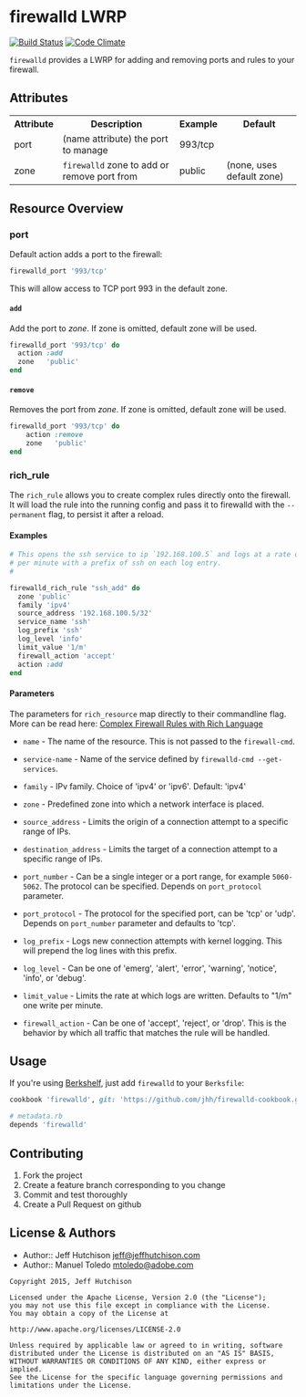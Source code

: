 firewalld LWRP
==============
[![Build Status](https://travis-ci.org/jhh/firewalld-cookbook.svg?branch=master)](https://travis-ci.org/jhh/firewalld-cookbook)
[![Code Climate](https://codeclimate.com/github/jhh/firewalld-cookbook/badges/gpa.svg)](https://codeclimate.com/github/jhh/firewalld-cookbook)

`firewalld` provides a LWRP for adding and removing ports and rules to your firewall.

Attributes
----------
<table>
	<tr>
		<th>Attribute</th>
		<th>Description</th>
		<th>Example</th>
		<th>Default</th>
	</tr>
	<tr>
		<td>port</td>
		<td>(name attribute) the port to manage</td>
		<td>993/tcp</td>
		<td></td>
	</tr>
	<tr>
		<td>zone</td>
		<td><code>firewalld</code> zone to add or remove port from</td>
		<td>public</td>
		<td>(none, uses default zone)</td>
	</tr>
</table>

Resource Overview
-----------------
### port

Default action adds a port to the firewall:

```ruby
firewalld_port '993/tcp'
```

This will allow access to TCP port 993 in the default zone.

#### `add`
Add the port to _zone_. If zone is omitted, default zone will be used.

```ruby
firewalld_port '993/tcp' do
  action :add
  zone   'public'
end
```

#### `remove`
Removes the port from _zone_. If zone is omitted, default zone will be used.

```ruby
firewalld_port '993/tcp' do
	action :remove
	zone   'public'
end
```

### rich_rule

The `rich_rule` allows you to create complex rules directly onto the firewall.
It will load the rule into the running config and pass it to firewalld with the
`--permanent` flag, to persist it after a reload.

#### Examples

```ruby
# This opens the ssh service to ip `192.168.100.5` and logs at a rate of 1 entry
# per minute with a prefix of ssh on each log entry.
#

firewalld_rich_rule "ssh_add" do
  zone 'public'
  family 'ipv4'
  source_address '192.168.100.5/32'
  service_name 'ssh'
  log_prefix 'ssh'
  log_level 'info'
  limit_value '1/m'
  firewall_action 'accept'
  action :add
end
```

#### Parameters
The parameters for `rich_resource` map  directly to their commandline flag.
More can be read here: [Complex Firewall Rules with Rich Language](https://access.redhat.com/documentation/en-US/Red_Hat_Enterprise_Linux/7/html/Security_Guide/sec-Using_Firewalls.html#Configuring_Complex_Firewall_Rules_with_the_Rich-Language_Syntax)

- `name` - The name of the resource. This is not passed to the `firewall-cmd`.

- `service-name` - Name of the service defined by `firewalld-cmd --get-services`.

- `family` - IPv family. Choice of 'ipv4' or 'ipv6'. Default: 'ipv4'

- `zone` - Predefined zone into which a network interface is placed.

- `source_address` - Limits the origin of a connection attempt to a specific 
  range of IPs.

- `destination_address` - Limits the target of a connection attempt to a
  specific range of IPs.

- `port_number` - Can be a single integer or a port range, for example `5060-5062`.
  The protocol can be specified. Depends on `port_protocol` parameter.

- `port_protocol` - The protocol for the specified port, can be 'tcp' or 'udp'. 
  Depends on `port_number` parameter and defaults to 'tcp'.

- `log_prefix` - Logs new connection attempts with kernel logging. This will 
  prepend the log lines with this prefix.

- `log_level` - Can be one of 'emerg', 'alert', 'error', 'warning', 'notice', 
  'info', or 'debug'.

- `limit_value` - Limits the rate at which logs are written. Defaults to "1/m" 
  one write per minute.

- `firewall_action` - Can be one of 'accept', 'reject', or 'drop'. This is the 
  behavior by which all traffic that matches the rule will be handled.

Usage
-----
If you're using [Berkshelf](http://berkshelf.com/), just add `firewalld` to your `Berksfile`:

```ruby
cookbook 'firewalld', git: 'https://github.com/jhh/firewalld-cookbook.git'
```
```ruby
# metadata.rb
depends 'firewalld'
```

Contributing
------------
1. Fork the project
2. Create a feature branch corresponding to you change
3. Commit and test thoroughly
4. Create a Pull Request on github


License & Authors
-----------------
- Author:: Jeff Hutchison <jeff@jeffhutchison.com>
- Author:: Manuel Toledo   <mtoledo@adobe.com>

```text
Copyright 2015, Jeff Hutchison

Licensed under the Apache License, Version 2.0 (the "License");
you may not use this file except in compliance with the License.
You may obtain a copy of the License at

http://www.apache.org/licenses/LICENSE-2.0

Unless required by applicable law or agreed to in writing, software
distributed under the License is distributed on an "AS IS" BASIS,
WITHOUT WARRANTIES OR CONDITIONS OF ANY KIND, either express or implied.
See the License for the specific language governing permissions and
limitations under the License.
```
